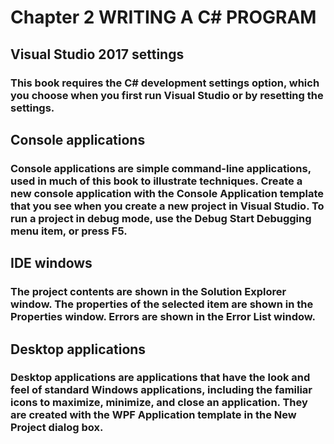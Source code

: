 # Chapter 2 WRITING A C# PROGRAM
## Visual Studio 2017 settings
### This book requires the C# development settings option, which you choose when you first run Visual Studio or by resetting the settings.
## Console applications
### Console applications are simple command-line applications, used in much of this book to illustrate techniques. Create a new console application with the Console Application template that you see when you create a new project in Visual Studio. To run a project in debug mode, use the Debug Start Debugging menu item, or press F5.
## IDE windows
### The project contents are shown in the Solution Explorer window. The properties of the selected item are shown in the Properties window. Errors are shown in the Error List window.
## Desktop applications
### Desktop applications are applications that have the look and feel of standard Windows applications, including the familiar icons to maximize, minimize, and close an application. They are created with the WPF Application template in the New Project dialog box.

